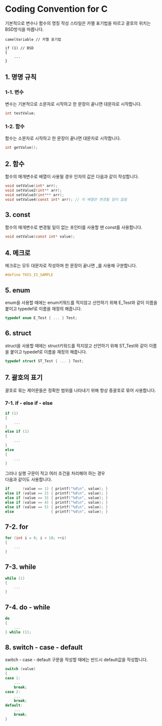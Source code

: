 # Coding Convention for C
기본적으로 변수나 함수의 명칭 작성 스타일은 카멜 표기법을 따르고 괄호의 위치는 BSD방식을 따릅니다.  
```
camelVariable // 카멜 표기법

if (1) // BSD
{
    ...
}
```
## 1. 명명 규칙
### 1-1. 변수
변수는 기본적으로 소문자로 시작하고 한 문장이 끝나면 대문자로 시작합니다.
``` c
int testValue;
```
  
### 1-2. 함수
함수는 소문자로 시작하고 한 문장이 끝나면 대문자로 시작합니다.  
``` c
int getValue();
```

## 2. 함수
함수의 매개변수로 배열이 사용될 경우 인자의 값은 다음과 같이 작성합니다.  
```c
void setValue(int* arr);
void setValue2(int** arr);
void setValue3(int*** arr);
void setValue4(const int* arr); // 이 배열은 변경될 일이 없음
```
  
## 3. const
함수의 매개변수로 변경될 일이 없는 포인터를 사용할 땐 const를 사용합니다.  
``` c
void setValue(const int* value);
```
  
## 4. 메크로
메크로는 모두 대문자로 작성하며 한 문장이 끝나면 _를 사용해 구분합니다.  
``` c
#define THIS_IS_SAMPLE
```
  
## 5. enum
enum을 사용할 때에는 enum키워드를 적지않고 선언하기 위해 E_Test와 같이 이름을 붙이고 typedef로 이름을 재정의 해줍니다.  
```c
typedef enum E_Test { ... } Test;
```

## 6. struct
struct을 사용할 때에는 struct키워드를 적지않고 선언하기 위해 ST_Test와 같이 이름을 붙이고 typedef로 이름을 재정의 해줍니다.  
```c
typedef struct ST_Test { ... } Test;
```

## 7. 괄호의 표기
괄호로 묶는 제어문들은 정확한 범위를 나타내기 위해 항상 중괄호로 묶어 사용합니다.  
### 7-1. if - else if - else
``` c
if (1)
{
    ...
}
else if (1)
{
    ...
}
else
{
    ...
}
```
  
그러나 실행 구문이 적고 여러 조건을 처리해야 하는 경우  
다음과 같이도 사용합니다.  
```c
if      (value == 1) { printf("%d\n", value); }
else if (value == 2) { printf("%d\n", value); }
else if (value == 3) { printf("%d\n", value); }
else if (value == 4) { printf("%d\n", value); }
else if (value == 5) { printf("%d\n", value); }
else                 { printf("%d\n", value); }
```
## 7-2. for
``` c
for (int i = 0; i < 10; ++i)
{
    ...
}
```

## 7-3. while
``` c
while (1)
{
    ...
}
```

## 7-4. do - while
``` c
do
{
    ...
} while (1);
```


## 8. switch - case - default
switch - case - default 구문을 작성할 때에는 반드시 default값을 작성합니다.  
``` c
switch (value)
{
case 1:
    ...
    break;
case 2:
    ...
    break;
default:
    ...
    break;
}
```